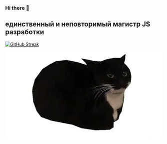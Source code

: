 ### Hi there 👋
<h2 font-weight = 'bolder'>единственный и неповторимый магистр JS разработки </h2>

[![GitHub Streak](https://github-readme-streak-stats.herokuapp.com/?user=LAZENGANNN)](https://git.io/streak-stats)

<img src= "https://github.com/LAZENGANNN/LAZENGANNN/blob/main/maxwell.png?raw=true" size = '10%' alt="maxwell">




<!--
**LAZENGANNN/LAZENGANNN** is a ✨ _special_ ✨ repository because its `README.md` (this file) appears on your GitHub profile.

Here are some ideas to get you started:

- 🔭 I’m currently working on ...
- 🌱 I’m currently learning ...
- 👯 I’m looking to collaborate on ...
- 🤔 I’m looking for help with ...
- 💬 Ask me about ...
- 📫 How to reach me: ...
- 😄 Pronouns: ...
- ⚡ Fun fact: ...
-->
